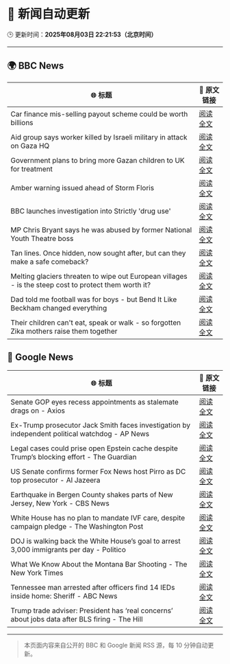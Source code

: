 # 🧠 新闻自动更新

🕒 更新时间：**2025年08月03日 22:21:53（北京时间）**

---

## 🌍 BBC News

| 🌐 标题 | 🔗 原文链接 |
|--------|-------------|
| Car finance mis-selling payout scheme could be worth billions | [阅读全文](https://www.bbc.com/news/articles/cgjy29zql25o?at_medium=RSS&at_campaign=rss) |
| Aid group says worker killed by Israeli military in attack on Gaza HQ | [阅读全文](https://www.bbc.com/news/articles/cx2x5eyl676o?at_medium=RSS&at_campaign=rss) |
| Government plans to bring more Gazan children to UK for treatment | [阅读全文](https://www.bbc.com/news/articles/cr4e641p41po?at_medium=RSS&at_campaign=rss) |
| Amber warning issued ahead of Storm Floris | [阅读全文](https://www.bbc.com/news/articles/c4gq3n049jno?at_medium=RSS&at_campaign=rss) |
| BBC launches investigation into Strictly 'drug use' | [阅读全文](https://www.bbc.com/news/articles/c4ge98v7j80o?at_medium=RSS&at_campaign=rss) |
| MP Chris Bryant says he was abused by former National Youth Theatre boss | [阅读全文](https://www.bbc.com/news/articles/cn923pdq8yzo?at_medium=RSS&at_campaign=rss) |
| Tan lines. Once hidden, now sought after, but can they make a safe comeback? | [阅读全文](https://www.bbc.com/news/articles/cvgn69w9k0eo?at_medium=RSS&at_campaign=rss) |
| Melting glaciers threaten to wipe out European villages - is the steep cost to protect them worth it? | [阅读全文](https://www.bbc.com/news/articles/cj4w9ggzxv4o?at_medium=RSS&at_campaign=rss) |
| Dad told me football was for boys - but Bend It Like Beckham changed everything | [阅读全文](https://www.bbc.com/news/articles/cx2xn8ldk3eo?at_medium=RSS&at_campaign=rss) |
| Their children can't eat, speak or walk - so forgotten Zika mothers raise them together | [阅读全文](https://www.bbc.com/news/articles/c39d0zj0110o?at_medium=RSS&at_campaign=rss) |

## 📰 Google News

| 🌐 标题 | 🔗 原文链接 |
|--------|-------------|
| Senate GOP eyes recess appointments as stalemate drags on - Axios | [阅读全文](https://news.google.com/rss/articles/CBMigwFBVV95cUxQQnJKTW1CbzBQakJtRTZyOU9sdE5BRlhfNEFJemRoQ2Zib09jcXo2MHJDYmZLbE9Ra3dVYkhETk9iTDBWSkRORnFIOF9DazlOOVJ6NG4wMDEtY3Bya0xBNkU2blpzWHNRYWtvdXVVWEEzZ1lmSWhwOXprZHQ2V0ZUN0dJWQ?oc=5) |
| Ex-Trump prosecutor Jack Smith faces investigation by independent political watchdog - AP News | [阅读全文](https://news.google.com/rss/articles/CBMisAFBVV95cUxOTktMckhWYzVkbzF1QW9iZ2JGU3d4azVfUGVORVMwNy1haXdEeUdoR0UtWTY1czgzWlNCQ3FCUG9Jamc2UDFjenllcDUwNFRTU29QS2trc2FjUy1DWDJYX0VZejhDblZzdHBTX3JLVENrSDh5a3d5TFBKZzk0REVIZEU3WUpJdG5SX1FQUmVhZ0ZiSHVLM1htMW56WWNVT0w3VHRZWEdib1BxTmZTaVF5RQ?oc=5) |
| Legal cases could prise open Epstein cache despite Trump’s blocking effort - The Guardian | [阅读全文](https://news.google.com/rss/articles/CBMifkFVX3lxTE55Um55Q0lIRVVMMDR1TVVscEljV3FPY2VqdnVHZFhFTmotYUozUFhZX0dLYUg0TzZial9VT1pjbnN2Zm5xejBUM0hzYWp1MjNSYU1hMlFqYVZlRTRkbzRnVEhGYTVqei1QekxXV01ScjlJamRfZlF5TkJUZ0ZCUQ?oc=5) |
| US Senate confirms former Fox News host Pirro as DC top prosecutor - Al Jazeera | [阅读全文](https://news.google.com/rss/articles/CBMiqgFBVV95cUxQSmVCV0NDU1REZVdwRUtFYmRLMFhqSTRZVGJmMGpQODdkU3VwZGJzVzE1WGRTd0tQSFFqVG5IM01OMWRleVU5OE1OODZRZ3BJejdxNkctVEFFSGtqU2JhN2JTU3MtOWsxbU5NOGtlWDJvVW4yWW1XTnIxbEdiM0htR2VBemhxUnRBR01rMWc0azBJeTA5WUduZWpoMDZYbVZZUnBtc09XNmlXQdIBrwFBVV95cUxOYXNWbzFnd1I4MFlNb1B2elBuRE11YWstMDhteXdPdG5VZExlMU8xaDAzUWdMTXZMSkYtaThseTdySkFjaE80dUdqNFotdTU0dDhSdTJqN2FaQlE1YlFHUHBJdEdZU2RrZ0hQNldaUU9GQU9lSGpVSDVEVTZJdF94RmwyeEJTMFF0cDRhMG5mUjZhX3M3ZVV5UV9aRk1UTms0ZE5iQkg4ZmVBYzJSR3dz?oc=5) |
| Earthquake in Bergen County shakes parts of New Jersey, New York - CBS News | [阅读全文](https://news.google.com/rss/articles/CBMikwFBVV95cUxQZ0F1VHdnRWxWYWJaNGY0UzVNb2tvdzRSWmJZeUMtM2NURFpJdlE2QmZvWDZ5U3MxeWEya1NWMXNNaGV1ZHJSRXQ2YWNqZi1IR2tJaVgzWkJINlBjYWtzVlJ1YldLam9sWnBVV2pNMkxQaWE3bmlKdi0ya1BxUDBGeDVSNnpOeDQ2dWpoY0hqcGNSN3c?oc=5) |
| White House has no plan to mandate IVF care, despite campaign pledge - The Washington Post | [阅读全文](https://news.google.com/rss/articles/CBMiiAFBVV95cUxQVnc2TzlxUS1NZWdqR0pPTTJ3WE43RWFsVHdjQU5qclU1MkQyQW9MV25LLVM4RmYyQVVVMlFERzVpS3N4WG9YTWVEeVJrNWtES0hURThRb043bk9qODdEMFZsR25nNWNwVVFJZGNtQkhwamxhUHBhUEJqeGNDbTB5d3hLVG1VQ1Jt?oc=5) |
| DOJ is walking back the White House’s goal to arrest 3,000 immigrants per day - Politico | [阅读全文](https://news.google.com/rss/articles/CBMilwFBVV95cUxQYlRENjlZUVFWc2YwTDEtWTNmYUVfTVRtTjQyMnpMR052OFB1TWJZZkpRVmd0d2oxUzJvYjh1aXgwVDU0MzU0ZXI3aU9RMW5RNUZDTEdBZ2NGbXNJdFF2Mm5SZ091bmxsdlZVNk9EQTZvNzkyREhRNElfSmdpcUxrOGVNRWc0OGg3c05Bb19FLXVsQ0hvT3pN?oc=5) |
| What We Know About the Montana Bar Shooting - The New York Times | [阅读全文](https://news.google.com/rss/articles/CBMihgFBVV95cUxNc0wteUpnT1ZpNTNhVjRuSzJaRmlKTm9LRG5nVS1SWjNsWXVLdXYtUWhkUDlPS1NybUo4dk56WjFvZUo4QzNtUVNVbzU2d2thLXJUY1kzZFpJSXNFQU5tNkRIOHNwY3MtM2c2a29Fbm14U2JvQ1BkLV83TDJBdW9Cb3l6QmhoZw?oc=5) |
| Tennessee man arrested after officers find 14 IEDs inside home: Sheriff - ABC News | [阅读全文](https://news.google.com/rss/articles/CBMimwFBVV95cUxQVlY3YUVaUEZQdHhKX3A3YmdOR2pBSjZ2akpaQzZqRFdnMENmcWh6UnhId2ZXMTU5LUkyNm9EUzRmSXprMEhGRk1QZy1TTjJ4OWFkdTQ1VzF1OGFqWEM5TjJpLTgxRlVrWWJzbGFBS1RqaTIxZEs3N1RWQmdEcGRMZkZyYlRDdWZoNnE4T1FuSjJZRTl5R1huQnVsONIBoAFBVV95cUxOcnFpc0VUblo5SzRRLXFyMElPZnhkNlI3bk05OG9yQlg0Z3pKTEpXU2lkQVFxWVJIZUliZmE4S1RLOUx1QjE2bHJ2TlRqQ2htZnRQdTN1Q0p2cGlUVkF3VGlDWUI5cEFLSmpzdkp2VU5MUmhSeThEcGkyZmMxRlUzZkRJenh3ajZzNEgxS0NyRmNQM3I4V2RrclJmY3pYODhM?oc=5) |
| Trump trade adviser: President has ‘real concerns’ about jobs data after BLS firing - The Hill | [阅读全文](https://news.google.com/rss/articles/CBMiowFBVV95cUxQYVFjUTFmaEx2bkV2WWNFbVFoSVVZbDQ2QldZOVVsQ3dnY1pIYkxSdzhDUlpITlFPSHhoWWRsb1RnQnFfeElTYXJTOUs4RVhJclIxS1dheUlIQzYzcGkxY0dudVhNWjBFR0dCN21oMHF6Zk41M1ppZER3Z2MwbXdmV3dsMzF4SDZ2bndBenNQdWF6S01Sb2VFX2h6NUYyZTJJWURv0gGoAUFVX3lxTE1wbmJhaHYzSFN1WFozenJkYW5GcmNCQ0lrcDNWak5TQkpERjJ6ZnoxaHBzX3RRbHp2S3RVNEpEOHBTc3ZZcEZxaHB0R0dZU2RrVWg5dkg0OUNrWlRmY1pjeUNpMUdseWNEX1VCMF92QWNSZkxFelZyempXTVVrVjlOaVhkb09uQjBtV3A1ZWJ1RTFJVnJLWDBwUkoxLVdEME4zQ3paTVhBZA?oc=5) |

---
> 本页面内容来自公开的 BBC 和 Google 新闻 RSS 源，每 10 分钟自动更新。